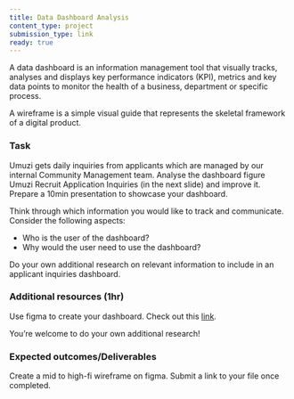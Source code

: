 ```yaml
---
title: Data Dashboard Analysis
content_type: project
submission_type: link
ready: true
---
```


A data dashboard is an information management tool that visually tracks, analyses and displays key performance indicators (KPI), metrics and key data points to monitor the health of a business, department or specific process.

A wireframe is a simple visual guide that represents the skeletal framework of a digital product. 

### Task
Umuzi gets daily inquiries from applicants which are managed by our internal Community Management team. Analyse the dashboard figure Umuzi Recruit Application Inquiries (in the next slide) and improve it. Prepare a 10min presentation to showcase your dashboard.
 
Think through which information you would like to track and communicate. Consider the following aspects:

- Who is the user of the dashboard?
- Why would the user need to use the dashboard?

Do your own additional research on relevant information to include in an applicant inquiries dashboard.

### Additional resources (1hr)
Use figma to create your dashboard. Check out this [link](https://www.figma.com/community/file/809559910249051285?fuid=911538155964104607).

You’re welcome to do your own additional research! 

### Expected outcomes/Deliverables
Create a mid to high-fi wireframe on figma. Submit a link to your file once completed.